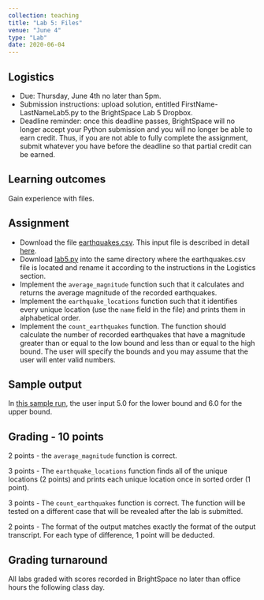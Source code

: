 ```yaml
---
collection: teaching
title: "Lab 5: Files"
venue: "June 4"
type: "Lab"
date: 2020-06-04
---
```


## Logistics
* Due: Thursday, June 4th no later than 5pm.
* Submission instructions: upload solution,
entitled FirstName-LastNameLab5.py
to the BrightSpace Lab 5 Dropbox.
* Deadline reminder: once this deadline passes, BrightSpace will no longer accept your Python
submission and you will no longer be able to earn credit. Thus, if you are not able to fully
complete the assignment, submit whatever you have before the deadline so that partial credit can be earned.

## Learning outcomes
Gain experience with files.


## Assignment
* Download the file [earthquakes.csv](https://lgw2.github.io/teaching/csci127-summer-2019/labs/earthquakes.csv).
This input file is described in detail [here](https://think.cs.vt.edu/corgis/csv/earthquakes/earthquakes.html).
* Download [lab5.py](https://lgw2.github.io/teaching/csci127-summer-2019/labs/lab5.py) into the same directory where the
earthquakes.csv file is located and rename it according to the instructions in the Logistics section.
* Implement the `average_magnitude` function such that it calculates and returns the average magnitude
of the recorded earthquakes.
* Implement the `earthquake_locations` function such that it identifies every unique location (use the `name`
field in the file) and prints them in alphabetical order.
* Implement the `count_earthquakes` function. The function should calculate the number of recorded earthquakes that have
a magnitude greater than or equal to the low bound and less than or equal to the high bound. The user will specify
the bounds and you may assume that the user will enter valid numbers.

## Sample output
In [this sample run](https://lgw2.github.io/teaching/csci127-summer-2019/labs/output.txt),
the user input 5.0 for the lower bound and 6.0 for the upper bound.

## Grading - 10 points
2 points - the `average_magnitude` function is correct.

3 points - The `earthquake_locations` function finds all of the unique locations (2 points) and prints each
unique location once in sorted order (1 point).

3 points - The `count_earthquakes` function is correct. The function will be tested on a different case
that will be revealed after the lab is submitted.

2 points - The format of the output matches exactly the format of the output transcript. For each type of difference, 1 point will be deducted.

## Grading turnaround
All labs graded with scores recorded in BrightSpace no later than office hours the following class day.
